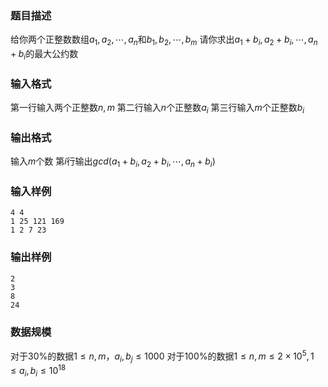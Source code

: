### 题目描述
给你两个正整数数组$a_1,a_2,\cdots,a_n$和$b_1,b_2,\cdots,b_m$
请你求出$a_1+b_i,a_2+b_i,\cdots,a_n+b_i$的最大公约数

### 输入格式
第一行输入两个正整数$n,m$
第二行输入$n$个正整数$a_i$
第三行输入$m$个正整数$b_i$
### 输出格式
输入$m$个数
第$i$行输出$gcd(a_1+b_i,a_2+b_i,\cdots,a_n + b_i)$
### 输入样例
```
4 4
1 25 121 169
1 2 7 23
```
### 输出样例
```
2
3
8
24
```
### 数据规模
对于$30\%$的数据$1 \leq n,m，a_i,b_j \leq 1000$
对于$100\%$的数据$1 \leq n,m \leq 2 \times 10^5 , 1 \leq a_i,b_i \leq 10^{18}$